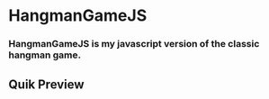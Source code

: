 # HangmanGameJS

### HangmanGameJS is my javascript version of the classic hangman game.

## Quik Preview
